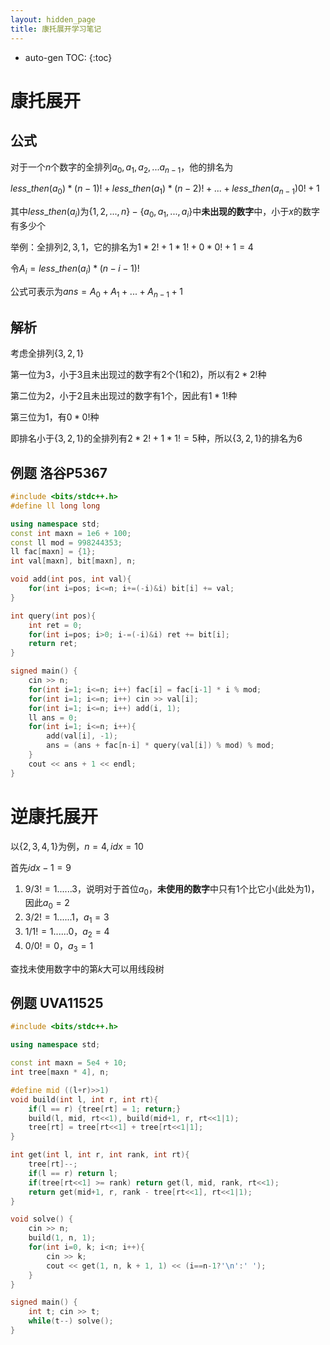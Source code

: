 ```yaml
---
layout: hidden_page
title: 康托展开学习笔记
---
```


* auto-gen TOC:
{:toc}
# 康托展开

## 公式

对于一个$n$个数字的全排列$a_0,a_1,a_2,...a_{n-1}$，他的排名为

$less\_then(a_0)*(n-1)!+less\_then(a_1)*(n-2)!+...+less\_then(a_{n-1})0!+1$

其中$less\_then(a_i)$为$\{1,2,...,n\}-\{a_0,a_1,...,a_i\}$中**未出现的数字**中，小于$x$的数字有多少个

举例：全排列$2,3,1$，它的排名为$1*2!+1*1!+0*0!+1=4$



令$A_i=less\_then(a_i)*(n-i-1)!$

公式可表示为$ans=A_0+A_1+...+A_{n-1}+1$



## 解析

考虑全排列$\{3,2,1\}$

第一位为$3$，小于$3$且未出现过的数字有$2$个($1$和$2$)，所以有$2*2!$种

第二位为$2$，小于$2$且未出现过的数字有$1$个，因此有$1*1!$种

第三位为$1$，有$0*0!$种

即排名小于$\{3,2,1\}$的全排列有$2*2!+1*1!=5$种，所以$\{3,2,1\}$的排名为$6$



## 例题 洛谷P5367

```c++
#include <bits/stdc++.h>
#define ll long long

using namespace std;
const int maxn = 1e6 + 100;
const ll mod = 998244353;
ll fac[maxn] = {1};
int val[maxn], bit[maxn], n;

void add(int pos, int val){
    for(int i=pos; i<=n; i+=(-i)&i) bit[i] += val;
}

int query(int pos){
    int ret = 0;
    for(int i=pos; i>0; i-=(-i)&i) ret += bit[i];
    return ret;
}

signed main() {
    cin >> n;
    for(int i=1; i<=n; i++) fac[i] = fac[i-1] * i % mod;
    for(int i=1; i<=n; i++) cin >> val[i];
    for(int i=1; i<=n; i++) add(i, 1);
    ll ans = 0;
    for(int i=1; i<=n; i++){
        add(val[i], -1);
        ans = (ans + fac[n-i] * query(val[i]) % mod) % mod;
    }
    cout << ans + 1 << endl;
}
```



# 逆康托展开

以$\{2,3,4,1\}$为例，$n=4,idx=10$

首先$idx-1=9$

1.  $9/3!=1......3$，说明对于首位$a_0$，**未使用的数字**中只有$1$个比它小(此处为$1$)，因此$a_0=2$
2.  $3/2!=1......1$，$a_1=3$
3.  $1/1!=1......0$，$a_2=4$
4.  $0/0!=0$，$a_3=1$

查找未使用数字中的第$k$大可以用线段树



## 例题 UVA11525

```c++
#include <bits/stdc++.h>

using namespace std;

const int maxn = 5e4 + 10;
int tree[maxn * 4], n;

#define mid ((l+r)>>1)
void build(int l, int r, int rt){
    if(l == r) {tree[rt] = 1; return;}
    build(l, mid, rt<<1), build(mid+1, r, rt<<1|1);
    tree[rt] = tree[rt<<1] + tree[rt<<1|1];
}

int get(int l, int r, int rank, int rt){
    tree[rt]--;
    if(l == r) return l;
    if(tree[rt<<1] >= rank) return get(l, mid, rank, rt<<1);
    return get(mid+1, r, rank - tree[rt<<1], rt<<1|1);
}

void solve() {
    cin >> n;
    build(1, n, 1);
    for(int i=0, k; i<n; i++){
        cin >> k;
        cout << get(1, n, k + 1, 1) << (i==n-1?'\n':' ');
    }
}

signed main() {
    int t; cin >> t;
    while(t--) solve();
}
```

